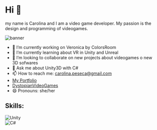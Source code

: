 #  Hi 👋
my name is Carolina and I am a video game developer. My passion is the design and programming of videogames.

![banner](https://github.com/KarolFrame/KarolFrame/assets/97622225/ac023b05-f771-45d0-a634-6b0c5a8bb11d)


- 🔭 I’m currently working on Veronica by ColorsRoom
- 🌱 I’m currently learning about VR in Unity and Unreal
- 👯 I’m looking to collaborate on new projects about videogames o new 3D sofwares
- 💬 Ask me about Unity3D with C#
- 📫 How to reach me: carolina.peseca@gmail.com
- [My Portfolio](https://carolinapeseca.wixsite.com/karolframe)
- [DystopianVideoGames](https://play.google.com/store/apps/dev?id=6363929993918603716)
- 😄 Pronouns: she/her

##  Skills:
![Unity](https://img.shields.io/badge/Unity-000000?style=for-the-badge&logo=unity&logocolor=white&labelcolor=101010)</br>
![C#](https://img.shields.io/badge/CSharp-000000?style=for-the-badge&logo=C#&logocolor=white&labelcolor=101010)</br>



<!--
**KarolFrame/KarolFrame** is a ✨ _special_ ✨ repository because its `README.md` (this file) appears on your GitHub profile.



